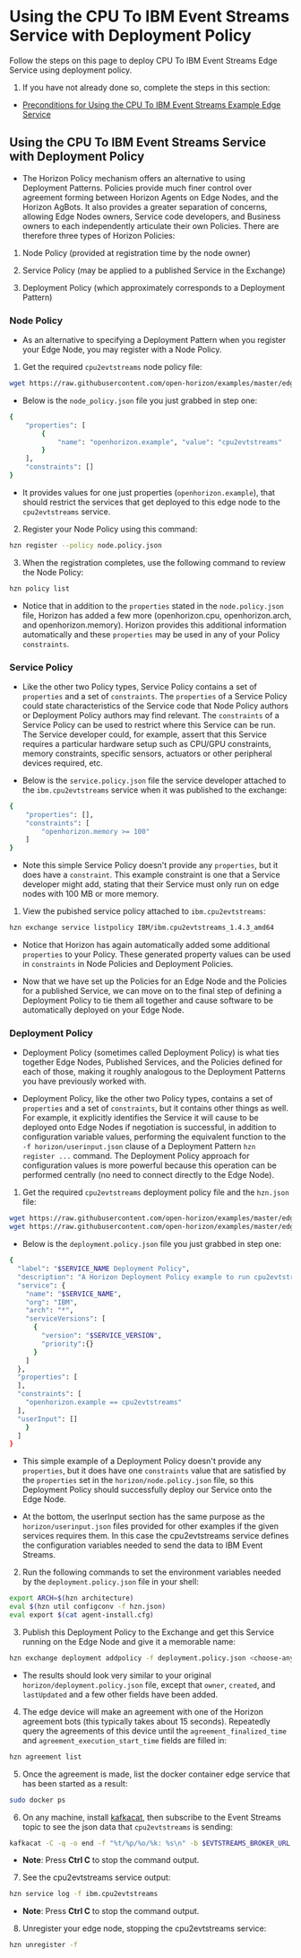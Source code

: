 # Using the CPU To IBM Event Streams Service with Deployment Policy

Follow the steps on this page to deploy CPU To IBM Event Streams Edge Service using deployment policy.

1. If you have not already done so, complete the steps in this section:

  - [Preconditions for Using the CPU To IBM Event Streams Example Edge Service](README.md#preconditions)

## <a id=using-cpu2evtstreams-policy></a> Using the CPU To IBM Event Streams Service with Deployment Policy

- The Horizon Policy mechanism offers an alternative to using Deployment Patterns. Policies provide much finer control over agreement forming between Horizon Agents on Edge Nodes, and the Horizon AgBots. It also provides a greater separation of concerns, allowing Edge Nodes owners, Service code developers, and Business owners to each independently articulate their own Policies. There are therefore three types of Horizon Policies:

1. Node Policy (provided at registration time by the node owner)

2. Service Policy (may be applied to a published Service in the Exchange)

3. Deployment Policy (which approximately corresponds to a Deployment Pattern)

### Node Policy 

- As an alternative to specifying a Deployment Pattern when you register your Edge Node, you may register with a Node Policy.

1. Get the required `cpu2evtstreams` node policy file:
```bash
wget https://raw.githubusercontent.com/open-horizon/examples/master/edge/evtstreams/cpu2evtstreams/horizon/node.policy.json
```

- Below is the `node_policy.json` file you just grabbed in step one:

```bash
{
    "properties": [
        {
            "name": "openhorizon.example", "value": "cpu2evtstreams"
        }
    ],
    "constraints": []
}
```

- It provides values for one just properties (`openhorizon.example`), that should restrict the services that get deployed to this edge node to the `cpu2evtstreams` service.

2. Register your Node Policy using this command:

```bash
hzn register --policy node.policy.json
```

3. When the registration completes, use the following command to review the Node Policy:

```bash
hzn policy list
```

- Notice that in addition to the `properties` stated in the `node.policy.json` file, Horizon has added a few more (openhorizon.cpu, openhorizon.arch, and openhorizon.memory). Horizon provides this additional information automatically and these `properties` may be used in any of your Policy `constraints`.

### Service Policy 

- Like the other two Policy types, Service Policy contains a set of `properties` and a set of `constraints`. The `properties` of a Service Policy could state characteristics of the Service code that Node Policy authors or Deployment Policy authors may find relevant. The `constraints` of a Service Policy can be used to restrict where this Service can be run. The Service developer could, for example, assert that this Service requires a particular hardware setup such as CPU/GPU constraints, memory constraints, specific sensors, actuators or other peripheral devices required, etc.

- Below is the `service.policy.json` file the service developer attached to the `ibm.cpu2evtstreams` service when it was published to the exchange:

```bash
{
    "properties": [],
    "constraints": [
        "openhorizon.memory >= 100"
    ]
}
```

- Note this simple Service Policy doesn't provide any `properties`, but it does have a `constraint`. This example constraint is one that a Service developer might add, stating that their Service must only run on edge nodes with 100 MB or more memory.

1. View the pubished service policy attached to `ibm.cpu2evtstreams`:
```bash
hzn exchange service listpolicy IBM/ibm.cpu2evtstreams_1.4.3_amd64
```
- Notice that Horizon has again automatically added some additional `properties` to your Policy. These generated property values can be used in `constraints` in Node Policies and Deployment Policies.

- Now that we have set up the Policies for an Edge Node and the Policies for a published Service, we can move on to the final step of defining a Deployment Policy to tie them all together and cause software to be automatically deployed on your Edge Node.

### Deployment Policy 

- Deployment Policy (sometimes called Deployment Policy) is what ties together Edge Nodes, Published Services, and the Policies defined for each of those, making it roughly analogous to the Deployment Patterns you have previously worked with.

- Deployment Policy, like the other two Policy types, contains a set of `properties` and a set of `constraints`, but it contains other things as well. For example, it explicitly identifies the Service it will cause to be deployed onto Edge Nodes if negotiation is successful, in addition to configuration variable values, performing the equivalent function to the `-f horizon/userinput.json` clause of a Deployment Pattern `hzn register ...` command. The Deployment Policy approach for configuration values is more powerful because this operation can be performed centrally (no need to connect directly to the Edge Node).

1. Get the required `cpu2evtstreams` deployment policy file and the `hzn.json` file:
```bash
wget https://raw.githubusercontent.com/open-horizon/examples/master/edge/evtstreams/cpu2evtstreams/horizon/deployment.policy.json
wget https://raw.githubusercontent.com/open-horizon/examples/master/edge/evtstreams/cpu2evtstreams/horizon/hzn.json
```

- Below is the `deployment.policy.json` file you just grabbed in step one:

```bash
{
  "label": "$SERVICE_NAME Deployment Policy",
  "description": "A Horizon Deployment Policy example to run cpu2evtstreams",
  "service": {
    "name": "$SERVICE_NAME",
    "org": "IBM",
    "arch": "*",
    "serviceVersions": [
      {
        "version": "$SERVICE_VERSION",
        "priority":{}
      }
    ]
  },
  "properties": [
  ],
  "constraints": [
    "openhorizon.example == cpu2evtstreams"
  ],
  "userInput": []
    }
  ]
}
```
- This simple example of a Deployment Policy doesn't provide any `properties`, but it does have one `constraints` value that are satisfied by the `properties` set in the `horizon/node.policy.json` file, so this Deployment Policy should successfully deploy our Service onto the Edge Node.

- At the bottom, the userInput section has the same purpose as the `horizon/userinput.json` files provided for other examples if the given services requires them. In this case the cpu2evtstreams service defines the configuration variables needed to send the data to IBM Event Streams. 

2. Run the following commands to set the environment variables needed by the `deployment.policy.json` file in your shell:
```bash
export ARCH=$(hzn architecture)
eval $(hzn util configconv -f hzn.json)
eval export $(cat agent-install.cfg)
```

3. Publish this Deployment Policy to the Exchange and get this Service running on the Edge Node and give it a memorable name:

```bash
hzn exchange deployment addpolicy -f deployment.policy.json <choose-any-policy-name>
```

- The results should look very similar to your original `horizon/deployment.policy.json` file, except that `owner`, `created`, and `lastUpdated` and a few other fields have been added.


4. The edge device will make an agreement with one of the Horizon agreement bots (this typically takes about 15 seconds). Repeatedly query the agreements of this device until the `agreement_finalized_time` and `agreement_execution_start_time` fields are filled in:
```bash
hzn agreement list
```

5. Once the agreement is made, list the docker container edge service that has been started as a result:
```bash
sudo docker ps
```

6. On any machine, install [kafkacat](https://github.com/edenhill/kafkacat#install), then subscribe to the Event Streams topic to see the json data that `cpu2evtstreams` is sending:
  ```bash
  kafkacat -C -q -o end -f "%t/%p/%o/%k: %s\n" -b $EVTSTREAMS_BROKER_URL -X api.version.request=true -X security.protocol=sasl_ssl -X sasl.mechanisms=PLAIN -X sasl.username=token -X sasl.password=$EVTSTREAMS_API_KEY -X ssl.ca.location=$EVTSTREAMS_CERT_FILE -t cpu2evtstreams
  ```
 - **Note**: Press **Ctrl C** to stop the command output.
  
7. See the cpu2evtstreams service output:

```bash
hzn service log -f ibm.cpu2evtstreams
```
 - **Note**: Press **Ctrl C** to stop the command output.

8. Unregister your edge node, stopping the cpu2evtstreams service:
```bash
hzn unregister -f
```
